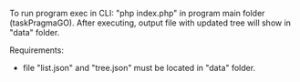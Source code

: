 To run program exec in CLI: "php index.php" in program main folder (taskPragmaGO).
After executing, output file with updated tree will show in "data" folder. 

Requirements:
- file "list.json" and "tree.json" must be located in "data" folder.